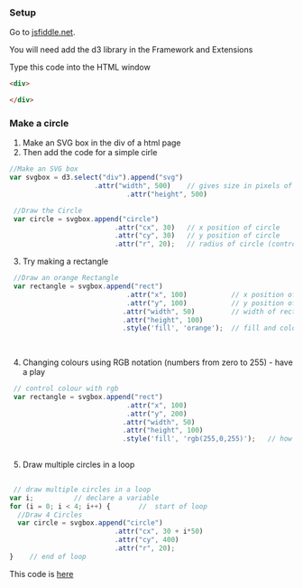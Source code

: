 ### Setup
Go to [jsfiddle.net](https://jsfiddle.net/).

You will need add the d3 library in the Framework and Extensions

Type this code into the HTML window

``` html
<div>

</div>
```

### Make a circle
1. Make an SVG box in the div of a html page
2. Then add the code for a simple cirle

``` javascript
//Make an SVG box
var svgbox = d3.select("div").append("svg")
		             .attr("width", 500)	// gives size in pixels of svg box
                             .attr("height", 500)

 //Draw the Circle
 var circle = svgbox.append("circle")
                          .attr("cx", 30)	// x position of circle
                          .attr("cy", 30)	// y position of circle
                          .attr("r", 20);	// radius of circle (controls size)
``` 

3. Try making a rectangle

``` javascript 
 //Draw an orange Rectangle
 var rectangle = svgbox.append("rect")
                             .attr("x", 100)	       // x position of top left of rectangle
                             .attr("y", 100)	       // y position of top left of rectangle
                            .attr("width", 50)	       // width of rectangle in pixels
                            .attr("height", 100)       
                            .style('fill', 'orange');  // fill and colour
                            
  
 ``` 

4. Changing colours using RGB notation (numbers from zero to 255) - have a play

``` javascript  
 // control colour with rgb 
 var rectangle = svgbox.append("rect")
                             .attr("x", 100)
                             .attr("y", 200)
                            .attr("width", 50)
                            .attr("height", 100)
                            .style('fill', 'rgb(255,0,255)'); 	// how much red, green and blue - play and learn
  
 ``` 

5. Draw multiple circles in a loop

``` javascript  
  
 // draw multiple circles in a loop                               
var i;			// declare a variable
for (i = 0; i < 4; i++) { 		//  start of loop
  //Draw 4 Circles
  var circle = svgbox.append("circle")
                          .attr("cx", 30 + i*50)
                          .attr("cy", 400)
                          .attr("r", 20);
}    // end of loop
```	

This code is [here](https://jsfiddle.net/brennanpincardiff/n75wrkua/15/)
